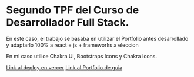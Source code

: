 <h1>Segundo TPF del Curso de Desarrollador Full Stack.</h1>
<p>En este caso, el trabajo se basaba en utilizar el Portfolio antes desarrollado y adaptarlo 100% a react + js + frameworks a eleccion</p>
<p>En mi caso utilice Chakra UI, Bootstraps Icons y Chakra Icons.</p>
<a href='https://portfolio-react-tau-blond.vercel.app/'>Link al deploy en vercer</a> 
<a href="https://www.behance.net/gallery/159945141/Portfolio-Web-Design-UI">Link al Portfolio de guia</a>
